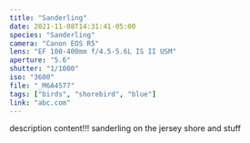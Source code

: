 ```yaml
---
title: "Sanderling"
date: 2021-11-08T14:31:41-05:00
species: "Sanderling"
camera: "Canon EOS R5"
lens: "EF 100-400mm f/4.5-5.6L IS II USM"
aperture: "5.6"
shutter: "1/1000"
iso: "3600"
file: "_M6A4577"
tags: ["birds", "shorebird", "blue"]
link: "abc.com"
---
```


description content!!!
sanderling on the jersey shore and stuff
